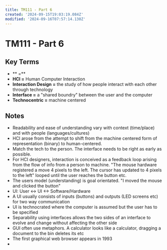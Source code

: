 ```yaml
---
title: TM111 - Part 6
created: '2024-09-15T19:03:19.084Z'
modified: '2024-09-16T07:57:14.130Z'
---
```


# TM111 - Part 6

## Key Terms

- ** =** 
- **HCI =** Human Computer Interaction
- **Interaction Design =** the study of how people interact with each other through technology
- **Interface =** a "shared boundry" between the user and the computer
- **Technocentric =** machine centered

## Notes

- Readability and ease of understanding vary with context (time/place) and with people (languages/cultures)
- HCI arose from the attempt to shift from the machine centered form of representation (binary) to human-centered.
- Match the tech to the person. The interface needs to be right as early as possible.
- For HCI designers, interaction is conceived as a feedback loop arising from the flow of info from a person to machine. "The mouse hardware registered a move 4 pixels to the left. The cursor has updated to 4 pixels to the left" looped until the user reaches the button etc.
- The users model (understanding) is goal orientated. "I moved the mouse and clicked the button"
- UI: User <-> UI <-> Software/Hardware
- A UI usually consists of inputs (buttons) and outputs (LED screens etc) for two way communication
- UI is technocrated where the computer is assumed but the user has to be specified
- Separability using interfaces allows the two sides of an interface to evolve and change without affecting the other side
- GUI often use metaphors. A calculator looks like a calculator, dragging a document to the bin deletes its etc
- The first graphical web browser appears in 1993
- 
